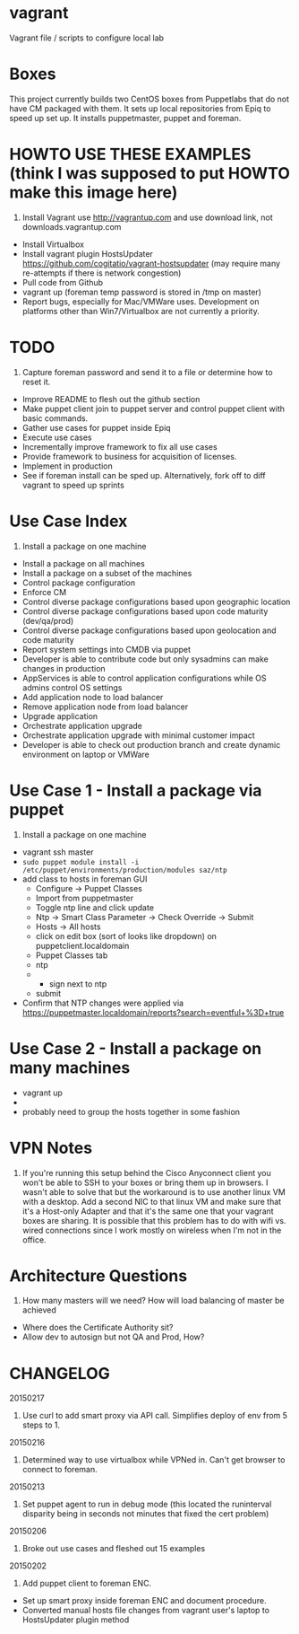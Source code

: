 vagrant
=======

Vagrant file / scripts to configure local lab


Boxes
=======

This project currently builds two CentOS boxes from Puppetlabs that do not have CM packaged with them.  It sets up local repositories from Epiq to speed up set up.  It installs puppetmaster, puppet and foreman.  


HOWTO USE THESE EXAMPLES (think I was supposed to put HOWTO make this image here)
======

1.  Install Vagrant  use http://vagrantup.com and use download link, not downloads.vagrantup.com 
-   Install Virtualbox
-   Install vagrant plugin HostsUpdater https://github.com/cogitatio/vagrant-hostsupdater (may require many re-attempts if there is network congestion) 
-  Pull code from Github
-  vagrant up (foreman temp password is stored in /tmp on master)
-  Report bugs, especially for Mac/VMWare uses.  Development on platforms other than Win7/Virtualbox are not currently a priority.


TODO
======

1.  Capture foreman password and send it to a file or determine how to reset it.
-  Improve README to flesh out the github section
-  Make puppet client join to puppet server and control puppet client with basic commands.
-  Gather use cases for puppet inside Epiq
-  Execute use cases
-  Incrementally improve framework to fix all use cases
-  Provide framework to business for acquisition of licenses.
-  Implement in production
-  See if foreman install can be sped up.  Alternatively, fork off to diff vagrant to speed up sprints

Use Case Index
======

1.  Install a package on one machine
- Install a package on all machines
- Install a package on a subset of the machines
-  Control package configuration
-  Enforce CM
-  Control diverse package configurations based upon geographic location
-  Control diverse package configurations based upon code maturity (dev/qa/prod)
-  Control diverse package configurations based upon geolocation and code maturity
-  Report system settings into CMDB via puppet
-  Developer is able to contribute code but only sysadmins can make changes in production
-  AppServices is able to control application configurations while OS admins control OS settings
-  Add application node to load balancer
-  Remove application node from load balancer
-  Upgrade application
-  Orchestrate application upgrade
-  Orchestrate application upgrade with minimal customer impact
-  Developer is able to check out production branch and create dynamic environment on laptop or VMWare

Use Case 1 - Install a package via puppet
======

1.  Install a package on one machine
 - vagrant ssh master
  - ```sudo puppet module install -i /etc/puppet/environments/production/modules saz/ntp```
  - add class to hosts in foreman GUI
    - Configure -> Puppet Classes
    - Import from puppetmaster
    - Toggle ntp line and click update
    - Ntp -> Smart Class Parameter -> Check Override -> Submit
    - Hosts -> All hosts
    - click on edit box (sort of looks like dropdown) on puppetclient.localdomain
    - Puppet Classes tab
    - ntp
    - + sign next to ntp
    - submit
  - Confirm that NTP changes were applied via https://puppetmaster.localdomain/reports?search=eventful+%3D+true


Use Case 2 - Install a package on many machines
======
 - vagrant up
 - 
 - probably need to group the hosts together in some fashion


VPN Notes
======

1.  If you're running this setup behind the Cisco Anyconnect client you won't be able to SSH to your boxes or bring them up in browsers.  I wasn't able to solve that but the workaround is to use another linux VM with a desktop.  Add a second NIC to that linux VM and make sure that it's a Host-only Adapter and that it's the same one that your vagrant boxes are sharing.  It is possible that this problem has to do with wifi vs. wired connections since I work mostly on wireless when I'm not in the office.


Architecture Questions
======

1.  How many masters will we need?  How will load balancing of master be achieved
-  Where does the Certificate Authority sit?
-  Allow dev to autosign but not QA and Prod, How?


CHANGELOG
======

20150217

1.  Use curl to add smart proxy via API call.  Simplifies deploy of env from 5 steps to 1.

20150216

1.  Determined way to use virtualbox while VPNed in.  Can't get browser to connect to foreman.

20150213

1.  Set puppet agent to run in debug mode (this located the runinterval disparity being in seconds not minutes that fixed the cert problem)

20150206

1.  Broke out use cases and fleshed out 15 examples

20150202

1.  Add puppet client to foreman ENC. 
-  Set up smart proxy inside foreman ENC and document procedure.
-  Converted manual hosts file changes from vagrant user's laptop to HostsUpdater plugin method
